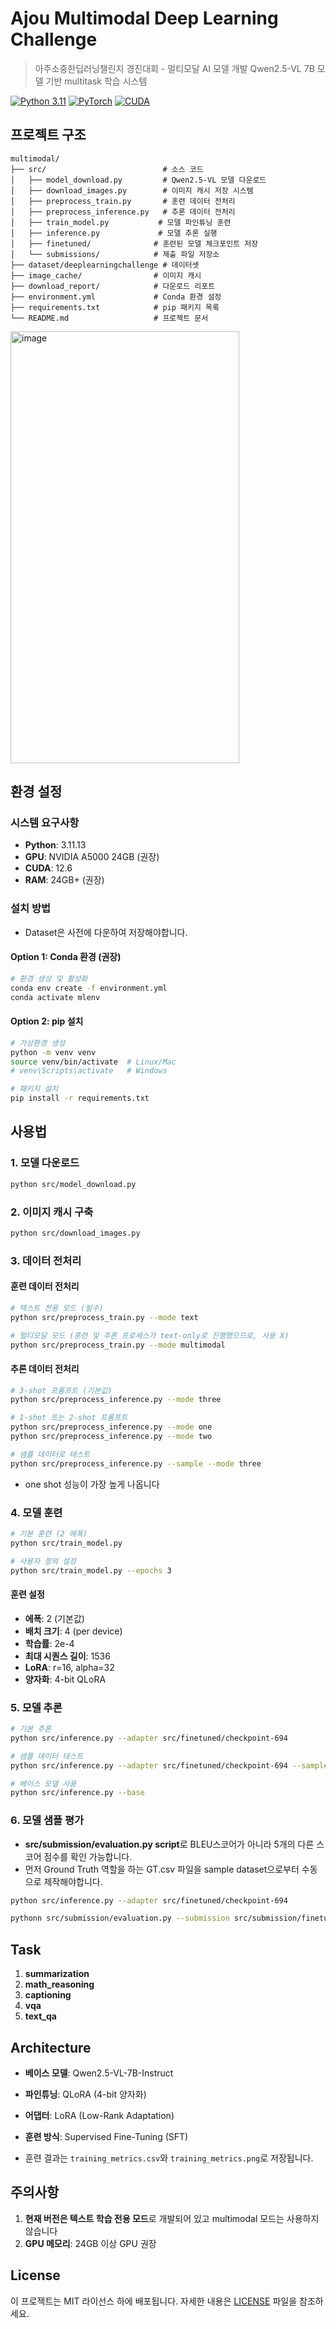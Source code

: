 # Ajou Multimodal Deep Learning Challenge

> 아주소중한딥러닝챌린지 경진대회 - 멀티모달 AI 모델 개발 
> Qwen2.5-VL 7B 모델 기반 multitask 학습 시스템

[![Python 3.11](https://img.shields.io/badge/Python-3.11-blue.svg)](https://www.python.org/downloads/)
[![PyTorch](https://img.shields.io/badge/PyTorch-2.0+-red.svg)](https://pytorch.org/)
[![CUDA](https://img.shields.io/badge/CUDA-12.6-green.svg)](https://developer.nvidia.com/cuda-downloads)

## 프로젝트 구조

```
multimodal/
├── src/                          # 소스 코드
│   ├── model_download.py         # Qwen2.5-VL 모델 다운로드
│   ├── download_images.py        # 이미지 캐시 저장 시스템
│   ├── preprocess_train.py       # 훈련 데이터 전처리
│   ├── preprocess_inference.py   # 추론 데이터 전처리  
│   ├── train_model.py           # 모델 파인튜닝 훈련
│   ├── inference.py             # 모델 추론 실행
│   ├── finetuned/              # 훈련된 모델 체크포인트 저장 
│   └── submissions/            # 제출 파일 저장소
├── dataset/deeplearningchallenge # 데이터셋 
├── image_cache/                # 이미지 캐시 
├── download_report/            # 다운로드 리포트 
├── environment.yml             # Conda 환경 설정
├── requirements.txt            # pip 패키지 목록
└── README.md                   # 프로젝트 문서
```

<img width="366" height="691" alt="image" src="https://github.com/user-attachments/assets/48979468-65b0-4a64-bf70-bb97a75a100e" />


## 환경 설정

### 시스템 요구사항
- **Python**: 3.11.13
- **GPU**: NVIDIA A5000 24GB (권장)
- **CUDA**: 12.6
- **RAM**: 24GB+ (권장)

### 설치 방법

- Dataset은 사전에 다운하여 저장해야합니다. 

#### Option 1: Conda 환경 (권장)
```bash
# 환경 생성 및 활성화
conda env create -f environment.yml
conda activate mlenv
```

#### Option 2: pip 설치
```bash
# 가상환경 생성
python -m venv venv
source venv/bin/activate  # Linux/Mac
# venv\Scripts\activate   # Windows

# 패키지 설치
pip install -r requirements.txt
```

## 사용법

### 1. 모델 다운로드
```bash
python src/model_download.py
```

### 2. 이미지 캐시 구축
```bash
python src/download_images.py
```

### 3. 데이터 전처리

#### 훈련 데이터 전처리
```bash
# 텍스트 전용 모드 (필수)
python src/preprocess_train.py --mode text

# 멀티모달 모드 (훈련 및 추론 프로세스가 text-only로 진행했으므로, 사용 X)
python src/preprocess_train.py --mode multimodal
```

#### 추론 데이터 전처리
```bash
# 3-shot 프롬프트 (기본값)
python src/preprocess_inference.py --mode three

# 1-shot 또는 2-shot 프롬프트
python src/preprocess_inference.py --mode one
python src/preprocess_inference.py --mode two

# 샘플 데이터로 테스트
python src/preprocess_inference.py --sample --mode three
```

- one shot 성능이 가장 높게 나옵니다 

### 4. 모델 훈련
```bash
# 기본 훈련 (2 에폭)
python src/train_model.py

# 사용자 정의 설정
python src/train_model.py --epochs 3 
```

#### 훈련 설정
- **에폭**: 2 (기본값)
- **배치 크기**: 4 (per device)
- **학습률**: 2e-4
- **최대 시퀀스 길이**: 1536
- **LoRA**: r=16, alpha=32
- **양자화**: 4-bit QLoRA

### 5. 모델 추론
```bash
# 기본 추론
python src/inference.py --adapter src/finetuned/checkpoint-694

# 샘플 데이터 테스트
python src/inference.py --adapter src/finetuned/checkpoint-694 --sample

# 베이스 모델 사용
python src/inference.py --base
```

### 6. 모델 샘플 평가 

- **src/submission/evaluation.py script**로 BLEU스코어가 아니라 5개의 다른 스코어 점수를 확인 가능합니다. 
- 먼저 Ground Truth 역할을 하는 GT.csv 파일을 sample dataset으로부터 수동으로 제작해야합니다.

```bash
python src/inference.py --adapter src/finetuned/checkpoint-694

pythonn src/submission/evaluation.py --submission src/submission/finetuned_sample_submission.csv --gt src/submission/GT.csv
```

## Task

1. **summarization**
2. **math_reasoning**
3. **captioning** 
4. **vqa** 
5. **text_qa**

## Architecture

- **베이스 모델**: Qwen2.5-VL-7B-Instruct
- **파인튜닝**: QLoRA (4-bit 양자화)
- **어댑터**: LoRA (Low-Rank Adaptation)
- **훈련 방식**: Supervised Fine-Tuning (SFT)

- 훈련 결과는 `training_metrics.csv`와 `training_metrics.png`로 저장됩니다.

## 주의사항

1. **현재 버전은 텍스트 학습 전용 모드**로 개발되어 있고 multimodal 모드는 사용하지 않습니다 
2. **GPU 메모리**: 24GB 이상 GPU 권장 

## License

이 프로젝트는 MIT 라이선스 하에 배포됩니다. 자세한 내용은 [LICENSE](LICENSE) 파일을 참조하세요.



